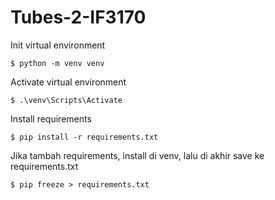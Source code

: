 # Tubes-2-IF3170

Init virtual environment
```
$ python -m venv venv
```

Activate virtual environment
```
$ .\venv\Scripts\Activate
```

Install requirements
```
$ pip install -r requirements.txt
```

Jika tambah requirements, install di venv, lalu di akhir save ke requirements.txt
```
$ pip freeze > requirements.txt
```